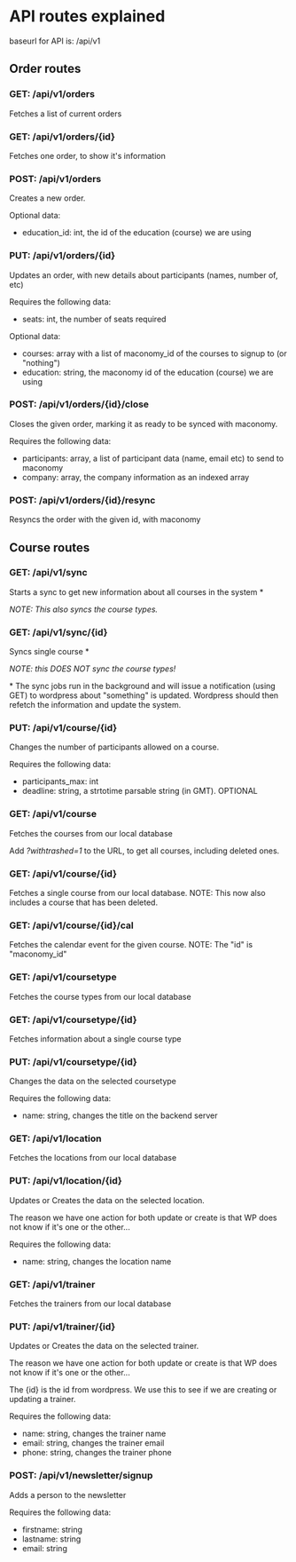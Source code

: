 # API routes explained

baseurl for API is: /api/v1

## Order routes

### GET: /api/v1/orders
Fetches a list of current orders
### GET: /api/v1/orders/{id}
Fetches one order, to show it's information
### POST: /api/v1/orders
Creates a new order.

Optional data:
* education_id: int, the id of the education (course) we are using

### PUT: /api/v1/orders/{id}
Updates an order, with new details about participants (names, number of, etc)

Requires the following data:
* seats: int, the number of seats required

Optional data:
* courses: array with a list of maconomy_id of the courses to signup to (or "nothing")
* education: string, the maconomy id of the education (course) we are using

### POST: /api/v1/orders/{id}/close
Closes the given order, marking it as ready to be synced with maconomy.

Requires the following data:
* participants: array, a list of participant data (name, email etc) to send to maconomy
* company: array, the company information as an indexed array

### POST: /api/v1/orders/{id}/resync
Resyncs the order with the given id, with maconomy

## Course routes

### GET: /api/v1/sync
Starts a sync to get new information about all courses in the system \*

_NOTE: This also syncs the course types._

### GET: /api/v1/sync/{id}
Syncs single course \*

_NOTE: this DOES NOT sync the course types!_ 

\* The sync jobs run in the background and will issue a notification (using GET)
to wordpress about "something" is updated. Wordpress should then refetch the
information and update the system.

### PUT: /api/v1/course/{id}
Changes the number of participants allowed on a course.

Requires the following data:
* participants_max: int
* deadline: string, a strtotime parsable string (in GMT). OPTIONAL

### GET: /api/v1/course
Fetches the courses from our local database

Add _?withtrashed=1_ to the URL, to get all courses, including deleted ones.

### GET: /api/v1/course/{id}
Fetches a single course from our local database.
NOTE: This now also includes a course that has been deleted.

### GET: /api/v1/course/{id}/cal
Fetches the calendar event for the given course. NOTE: The "id" is "maconomy_id"

### GET: /api/v1/coursetype
Fetches the course types from our local database

### GET: /api/v1/coursetype/{id}
Fetches information about a single course type

### PUT: /api/v1/coursetype/{id}
Changes the data on the selected coursetype

Requires the following data:
* name: string, changes the title on the backend server


### GET: /api/v1/location
Fetches the locations from our local database

### PUT: /api/v1/location/{id}
Updates or Creates the data on the selected location.

The reason we have one action for both update or create is that WP does not know if it's one or the other...

Requires the following data:
* name: string, changes the location name

### GET: /api/v1/trainer
Fetches the trainers from our local database

### PUT: /api/v1/trainer/{id}
Updates or Creates the data on the selected trainer.

The reason we have one action for both update or create is that WP does not know if it's one or the other... 

The {id} is the id from wordpress. We use this to see if we are creating or updating a trainer.

Requires the following data:
* name: string, changes the trainer name
* email: string, changes the trainer email
* phone: string, changes the trainer phone

### POST: /api/v1/newsletter/signup
Adds a person to the newsletter

Requires the following data:
* firstname: string
* lastname: string
* email: string
